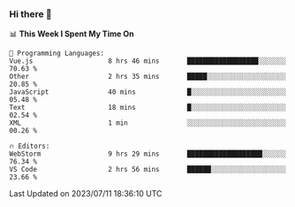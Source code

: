 ### Hi there 👋

<!--
**asdf12303116/asdf12303116** is a ✨ _special_ ✨ repository because its `README.md` (this file) appears on your GitHub profile.

Here are some ideas to get you started:

- 🔭 I’m currently working on ...
- 🌱 I’m currently learning ...
- 👯 I’m looking to collaborate on ...
- 🤔 I’m looking for help with ...
- 💬 Ask me about ...
- 📫 How to reach me: ...
- 😄 Pronouns: ...
- ⚡ Fun fact: ...
-->

<!--START_SECTION:waka-->
📊 **This Week I Spent My Time On** 

```text
💬 Programming Languages: 
Vue.js                   8 hrs 46 mins       ██████████████████░░░░░░░   70.63 % 
Other                    2 hrs 35 mins       █████░░░░░░░░░░░░░░░░░░░░   20.85 % 
JavaScript               40 mins             █░░░░░░░░░░░░░░░░░░░░░░░░   05.48 % 
Text                     18 mins             █░░░░░░░░░░░░░░░░░░░░░░░░   02.54 % 
XML                      1 min               ░░░░░░░░░░░░░░░░░░░░░░░░░   00.26 % 

🔥 Editors: 
WebStorm                 9 hrs 29 mins       ███████████████████░░░░░░   76.34 % 
VS Code                  2 hrs 56 mins       ██████░░░░░░░░░░░░░░░░░░░   23.66 % 
```


 Last Updated on 2023/07/11 18:36:10 UTC
<!--END_SECTION:waka-->
